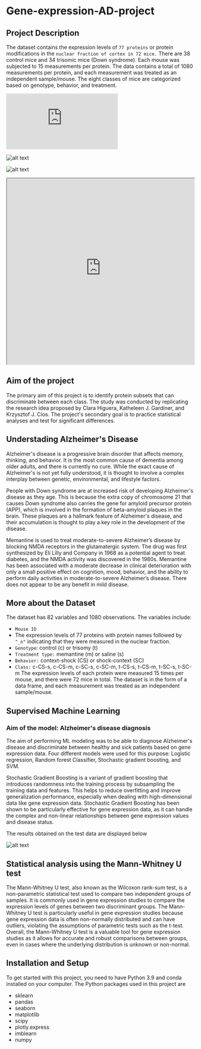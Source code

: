 # Gene-expression-AD-project
## Project Description
The dataset contains the expression levels of `77 proteins` or protein modifications in the `nuclear fraction of cortex in 72 mice.` There are 38 control mice and 34 trisomic mice (Down syndrome). Each mouse was subjected to 15 measurements per protein. The data contains a total of 1080 measurements per protein, and each measurement was treated as an independent sample/mouse. The eight classes of mice are categorized based on genotype, behavior, and treatment.

![alt text](https://github.com/yasmina-99/Gene-expression-AD-project/blob/main/tsne_plot.html)

![alt text](https://github.com/yasmina-99/Gene-expression-AD-project/blob/main/29B943FC-FD6E-48CF-BBEE-DF7698A2D1B1_1_201_a.jpeg)

![alt text](https://github.com/yasmina-99/Gene-expression-AD-project/blob/main/917E0951-D4D1-41CE-A15D-B3A56DB65FA9_1_201_a.jpeg)

<html>
    <body>
        <iframe src="https://raw.githubusercontent.com/yasmina-99/Gene-expression-AD-project/main/volcano_plot.html" width="100%" height="500px"></iframe>
    </body>
</html>


## Aim of the project
The primary aim of this project is to identify protein subsets that can discriminate between each class. The study was conducted by replicating the research idea proposed by Clara Higuera, Katheleen J. Gardiner, and Krzysztof J. Cios. The project's secondary goal is to practice statistical analyses and test for significant differences.

## Understading Alzheimer's Disease
Alzheimer's disease is a progressive brain disorder that affects memory, thinking, and behavior. It is the most common cause of dementia among older adults, and there is currently no cure. While the exact cause of Alzheimer's is not yet fully understood, it is thought to involve a complex interplay between genetic, environmental, and lifestyle factors.

People with Down syndrome are at increased risk of developing Alzheimer's disease as they age. This is because the extra copy of chromosome 21 that causes Down syndrome also carries the gene for amyloid precursor protein (APP), which is involved in the formation of beta-amyloid plaques in the brain. These plaques are a hallmark feature of Alzheimer's disease, and their accumulation is thought to play a key role in the development of the disease.

Memantine is used to treat moderate-to-severe Alzheimer’s disease by blocking NMDA receptors in the glutamatergic system. The drug was first synthesized by Eli Lilly and Company in 1968 as a potential agent to treat diabetes, and the NMDA activity was discovered in the 1980s. Memantine has been associated with a moderate decrease in clinical deterioration with only a small positive effect on cognition, mood, behavior, and the ability to perform daily activities in moderate-to-severe Alzheimer’s disease. There does not appear to be any benefit in mild disease.

## More about the Dataset
The dataset has 82 variables and 1080 observations. The variables include:

- `Mouse ID`
- The expression levels of 77 proteins with protein names followed by `"_n"` indicating that they were measured in the nuclear fraction.
- `Genotype`: control (c) or trisomy (t)
- `Treatment type:` memantine (m) or saline (s)
- `Behavior:` context-shock (CS) or shock-context (SC)
- `Class:` c-CS-s, c-CS-m, c-SC-s, c-SC-m, t-CS-s, t-CS-m, t-SC-s, t-SC-m
The expression levels of each protein were measured 15 times per mouse, and there were 72 mice in total. The dataset is in the form of a data frame, and each measurement was treated as an independent sample/mouse.

## Supervised Machine Learning 
### Aim of the model: Alzheimer's disease diagnosis 

The aim of performing ML modeling was to be able to diagnose Alzheimer's disease and discriminate between healthy and sick patients based on gene expression data. Four different models were used for this purpose: Logistic regression, Random forest Classifier, Stochastic gradient boosting, and SVM. 

Stochastic Gradient Boosting is a variant of gradient boosting that introduces randomness into the training process by subsampling the training data and features. This helps to reduce overfitting and improve generalization performance, especially when dealing with high-dimensional data like gene expression data. Stochastic Gradient Boosting has been shown to be particularly effective for gene expression data, as it can handle the complex and non-linear relationships between gene expression values and disease status.

The results obtained on the test data are displayed below


![alt text](https://github.com/yasmina-99/Gene-expression-AD-project/blob/main/download-10.png)


## Statistical analysis using the Mann-Whitney U test
The Mann-Whitney U test, also known as the Wilcoxon rank-sum test, is a non-parametric statistical test used to compare two independent groups of samples. It is commonly used in gene expression studies to compare the expression levels of genes between two discriminant groups. The Mann-Whitney U test is particularly useful in gene expression studies because gene expression data is often non-normally distributed and can have outliers, violating the assumptions of parametric tests such as the t-test. Overall, the Mann-Whitney U test is a valuable tool for gene expression studies as it allows for accurate and robust comparisons between groups, even in cases where the underlying distribution is unknown or non-normal.


## Installation and Setup
To get started with this project, you need to have Python 3.9 and conda installed on your computer. The Python packages used in this project are
- sklearn
- pandas
- seaborn
- matplotlib
- scipy
- plotly.express
- imblearn
- numpy 


